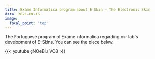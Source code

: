 ```yaml
---
title: Exame Informatica program about E-Skin - The Electronic Skin
date: 2021-09-15
image:
  focal_point: 'top'
---
```


The Portuguese program of Exame Informatica regarding our lab's development of E-Skins. You can see the piece below.

<!--more-->
{{< youtube gNOeBlu_VC8 >}}